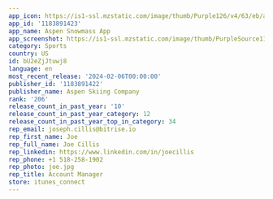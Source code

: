 ```yaml
---
app_icon: https://is1-ssl.mzstatic.com/image/thumb/Purple126/v4/63/eb/aa/63ebaa7e-34f7-80c5-c329-b5af2d20d4e5/AppIcon-1x_U007emarketing-0-7-0-85-220-0.png/1024x1024bb.png
app_id: '1183891423'
app_name: Aspen Snowmass App
app_screenshot: https://is1-ssl.mzstatic.com/image/thumb/PurpleSource116/v4/1f/4c/72/1f4c7200-eaac-a166-00c1-800a2863b6fa/362edec4-2239-40df-a311-443bfcb0b205_Shot_1.png/1284x2778bb.png
category: Sports
country: US
id: bU2eZjJtuwj8
language: en
most_recent_release: '2024-02-06T00:00:00'
publisher_id: '1183891422'
publisher_name: Aspen Skiing Company
rank: '206'
release_count_in_past_year: '10'
release_count_in_past_year_category: 12
release_count_in_past_year_top_in_category: 34
rep_email: joseph.cillis@bitrise.io
rep_first_name: Joe
rep_full_name: Joe Cillis
rep_linkedin: https://www.linkedin.com/in/joecillis
rep_phone: +1 518-258-1902
rep_photo: joe.jpg
rep_title: Account Manager
store: itunes_connect
---
```

